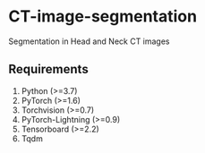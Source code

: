 # CT-image-segmentation

Segmentation in Head and Neck CT images

## Requirements

1. Python (>=3.7)
2. PyTorch (>=1.6)
3. Torchvision (>=0.7)
4. PyTorch-Lightning (>=0.9)
5. Tensorboard (>=2.2)
6. Tqdm

